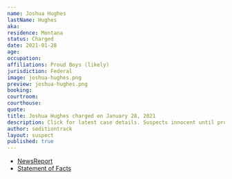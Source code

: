 ```yaml
---
name: Joshua Hughes
lastName: Hughes
aka: 
residence: Montana
status: Charged
date: 2021-01-28
age: 
occupation: 
affiliations: Proud Boys (likely)
jurisdiction: Federal
image: joshua-hughes.png
preview: joshua-hughes.png
booking: 
courtroom: 
courthouse: 
quote: 
title: Joshua Hughes charged on January 28, 2021
description: Click for latest case details. Suspects innocent until proven guilty.
author: seditiontrack
layout: suspect
published: true
---
```

- [NewsReport](https://www.thedailybeast.com/montana-brothers-who-accosted-lone-black-cop-eugene-goodman-during-capitol-riots-are-arrested)
- [Statement of Facts](https://www.justice.gov/opa/page/file/1364151/download)
